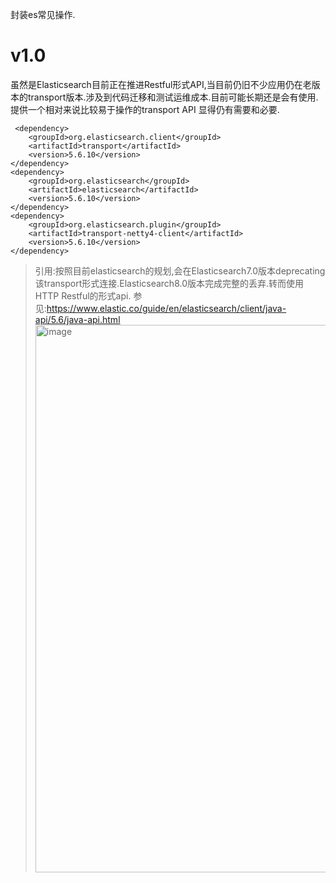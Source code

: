 封装es常见操作.
# v1.0
虽然是Elasticsearch目前正在推进Restful形式API,当目前仍旧不少应用仍在老版本的transport版本.涉及到代码迁移和测试运维成本.目前可能长期还是会有使用.
提供一个相对来说比较易于操作的transport API 显得仍有需要和必要.
```
 <dependency>
    <groupId>org.elasticsearch.client</groupId>
    <artifactId>transport</artifactId>
    <version>5.6.10</version>
</dependency>
<dependency>
    <groupId>org.elasticsearch</groupId>
    <artifactId>elasticsearch</artifactId>
    <version>5.6.10</version>
</dependency>
<dependency>
    <groupId>org.elasticsearch.plugin</groupId>
    <artifactId>transport-netty4-client</artifactId>
    <version>5.6.10</version>
</dependency>
```
>引用:按照目前elasticsearch的规划,会在Elasticsearch7.0版本deprecating该transport形式连接.Elasticsearch8.0版本完成完整的丢弃.转而使用HTTP Restful的形式api.
>参见:https://www.elastic.co/guide/en/elasticsearch/client/java-api/5.6/java-api.html
><img width="876" alt="image" src="https://github.com/Baixiu-code/elasticsearch-util-starter/assets/12585680/47894a8a-07d7-457b-b21b-a979e40283f3">
